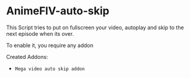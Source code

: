 # AnimeFlV-auto-skip

This Script tries to put on fullscreen your video, autoplay and skip to the next episode when its over.

To enable it, you require any addon

Created Addons:

-     Mega video auto skip addon
